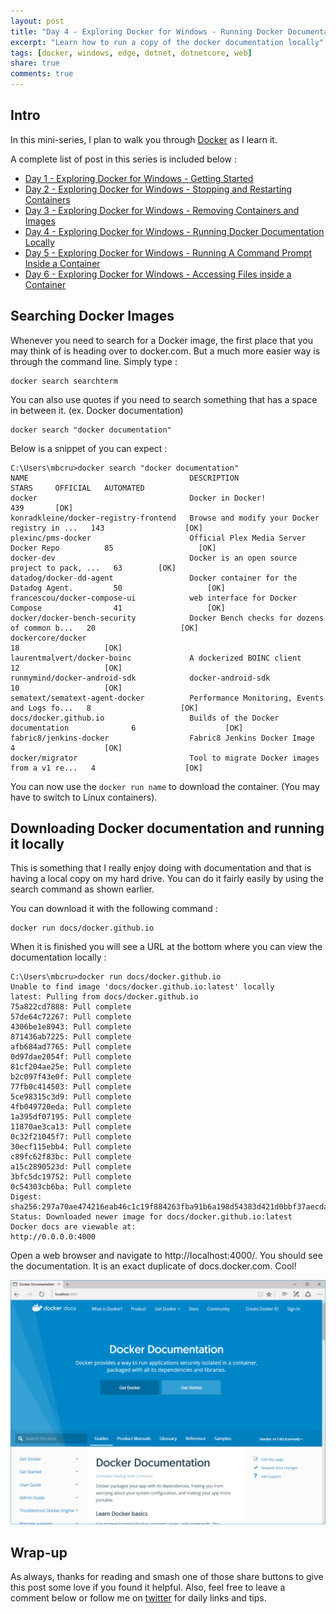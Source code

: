 ```yaml
---
layout: post
title: "Day 4 - Exploring Docker for Windows - Running Docker Documentation Locally"
excerpt: "Learn how to run a copy of the docker documentation locally"
tags: [docker, windows, edge, dotnet, dotnetcore, web]
share: true
comments: true
---
```


## Intro

In this mini-series, I plan to walk you through [Docker](https://www.docker.com) as I learn it. 

A complete list of post in this series is included below :

* [Day 1 - Exploring Docker for Windows - Getting Started](http://michaelcrump.net/part1-docker/)
* [Day 2 - Exploring Docker for Windows - Stopping and Restarting Containers](http://michaelcrump.net/part2-docker/)
* [Day 3 - Exploring Docker for Windows - Removing Containers and Images](http://michaelcrump.net/part3-docker/)
* [Day 4 - Exploring Docker for Windows - Running Docker Documentation Locally](http://michaelcrump.net/part4-docker/)
* [Day 5 - Exploring Docker for Windows - Running A Command Prompt Inside a Container](http://michaelcrump.net/part5-docker/)
* [Day 6 - Exploring Docker for Windows - Accessing Files inside a Container](http://michaelcrump.net/part6-docker/)

## Searching Docker Images

Whenever you need to search for a Docker image, the first place that you may think of is heading over to docker.com. But a much more easier way is through the command line. Simply type : 

	docker search searchterm

You can also use quotes if you need to search something that has a space in between it. (ex. Docker documentation)

	docker search "docker documentation"

Below is a snippet of you can expect : 

	C:\Users\mbcru>docker search "docker documentation"
	NAME                                    DESCRIPTION                                     STARS     OFFICIAL   AUTOMATED
	docker                                  Docker in Docker!                               439       [OK]
	konradkleine/docker-registry-frontend   Browse and modify your Docker registry in ...   143                  [OK]
	plexinc/pms-docker                      Official Plex Media Server Docker Repo          85                   [OK]
	docker-dev                              Docker is an open source project to pack, ...   63        [OK]
	datadog/docker-dd-agent                 Docker container for the Datadog Agent.         50                   [OK]
	francescou/docker-compose-ui            web interface for Docker Compose                41                   [OK]
	docker/docker-bench-security            Docker Bench checks for dozens of common b...   20                   [OK]
	dockercore/docker                                                                       18                   [OK]
	laurentmalvert/docker-boinc             A dockerized BOINC client                       12                   [OK]
	runmymind/docker-android-sdk            docker-android-sdk                              10                   [OK]
	sematext/sematext-agent-docker          Performance Monitoring, Events and Logs fo...   8                    [OK]
	docs/docker.github.io                   Builds of the Docker documentation              6                    [OK]
	fabric8/jenkins-docker                  Fabric8 Jenkins Docker Image                    4                    [OK]
	docker/migrator                         Tool to migrate Docker images from a v1 re...   4                    [OK]

You can now use the `docker run name` to download the container. (You may have to switch to Linux containers). 

## Downloading Docker documentation and running it locally

This is something that I really enjoy doing with documentation and that is having a local copy on my hard drive. You can do it fairly easily by using the search command as shown earlier. 

You can download it with the following command : 

	docker run docs/docker.github.io

When it is finished you will see a URL at the bottom where you can view the documentation locally : 

	C:\Users\mbcru>docker run docs/docker.github.io
	Unable to find image 'docs/docker.github.io:latest' locally
	latest: Pulling from docs/docker.github.io
	75a822cd7888: Pull complete
	57de64c72267: Pull complete
	4306be1e8943: Pull complete
	871436ab7225: Pull complete
	afb684ad7765: Pull complete
	0d97dae2054f: Pull complete
	81cf204ae25e: Pull complete
	b2c097f43e0f: Pull complete
	77fb0c414503: Pull complete
	5ce98315c3d9: Pull complete
	4fb049720eda: Pull complete
	1a395df07195: Pull complete
	11870ae3ca13: Pull complete
	0c32f21045f7: Pull complete
	30ecf115ebb4: Pull complete
	c89fc62f83bc: Pull complete
	a15c2890523d: Pull complete
	3bfc5dc19752: Pull complete
	0c54303cb6ba: Pull complete
	Digest: sha256:297a70ae474216eab46c1c19f884263fba91b6a198d54383d421d0bbf37aecda
	Status: Downloaded newer image for docs/docker.github.io:latest
	Docker docs are viewable at:
	http://0.0.0.0:4000

Open a web browser and navigate to http://localhost:4000/. You should see the documentation. It is an exact duplicate of docs.docker.com. Cool!

![image](/files/dockerlocally.png)


## Wrap-up

As always, thanks for reading and smash one of those share buttons to give this post some love if you found it helpful. Also, feel free to leave a comment below or follow me on [twitter](http://twitter.com/mbcrump) for daily links and tips. 
